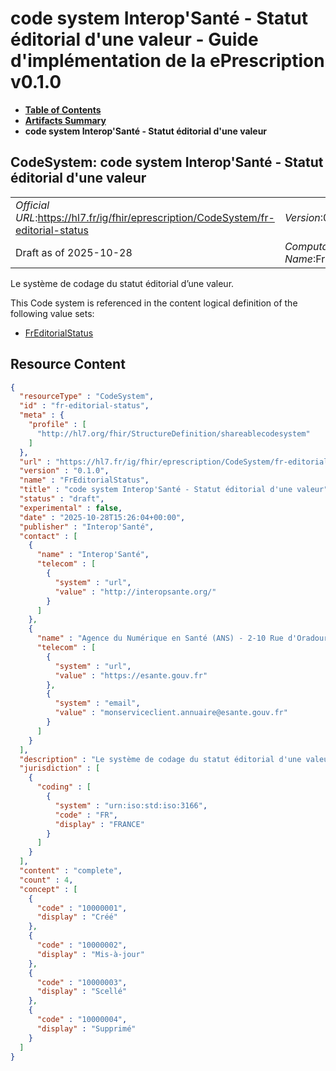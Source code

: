 # code system Interop'Santé - Statut éditorial d'une valeur - Guide d'implémentation de la ePrescription v0.1.0

* [**Table of Contents**](toc.md)
* [**Artifacts Summary**](artifacts.md)
* **code system Interop'Santé - Statut éditorial d'une valeur**

## CodeSystem: code system Interop'Santé - Statut éditorial d'une valeur 

| | |
| :--- | :--- |
| *Official URL*:https://hl7.fr/ig/fhir/eprescription/CodeSystem/fr-editorial-status | *Version*:0.1.0 |
| Draft as of 2025-10-28 | *Computable Name*:FrEditorialStatus |

 
Le système de codage du statut éditorial d’une valeur. 

 This Code system is referenced in the content logical definition of the following value sets: 

* [FrEditorialStatus](ValueSet-fr-editorial-status.md)



## Resource Content

```json
{
  "resourceType" : "CodeSystem",
  "id" : "fr-editorial-status",
  "meta" : {
    "profile" : [
      "http://hl7.org/fhir/StructureDefinition/shareablecodesystem"
    ]
  },
  "url" : "https://hl7.fr/ig/fhir/eprescription/CodeSystem/fr-editorial-status",
  "version" : "0.1.0",
  "name" : "FrEditorialStatus",
  "title" : "code system Interop'Santé - Statut éditorial d'une valeur",
  "status" : "draft",
  "experimental" : false,
  "date" : "2025-10-28T15:26:04+00:00",
  "publisher" : "Interop'Santé",
  "contact" : [
    {
      "name" : "Interop'Santé",
      "telecom" : [
        {
          "system" : "url",
          "value" : "http://interopsante.org/"
        }
      ]
    },
    {
      "name" : "Agence du Numérique en Santé (ANS) - 2-10 Rue d'Oradour-sur-Glane, 75015 Paris",
      "telecom" : [
        {
          "system" : "url",
          "value" : "https://esante.gouv.fr"
        },
        {
          "system" : "email",
          "value" : "monserviceclient.annuaire@esante.gouv.fr"
        }
      ]
    }
  ],
  "description" : "Le système de codage du statut éditorial d'une valeur.",
  "jurisdiction" : [
    {
      "coding" : [
        {
          "system" : "urn:iso:std:iso:3166",
          "code" : "FR",
          "display" : "FRANCE"
        }
      ]
    }
  ],
  "content" : "complete",
  "count" : 4,
  "concept" : [
    {
      "code" : "10000001",
      "display" : "Créé"
    },
    {
      "code" : "10000002",
      "display" : "Mis-à-jour"
    },
    {
      "code" : "10000003",
      "display" : "Scellé"
    },
    {
      "code" : "10000004",
      "display" : "Supprimé"
    }
  ]
}

```
